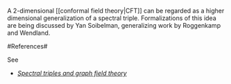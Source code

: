 A 2-dimensional [[conformal field theory|CFT]] can be regarded as a higher dimensional generalization of a spectral triple. Formalizations of this idea are being discussed by Yan Soibelman, generalizing work by Roggenkamp and Wendland.

#References#

See

* [_Spectral triples and graph field theory_](http://golem.ph.utexas.edu/category/2007/06/had_the_pleasure_of_talking.html)